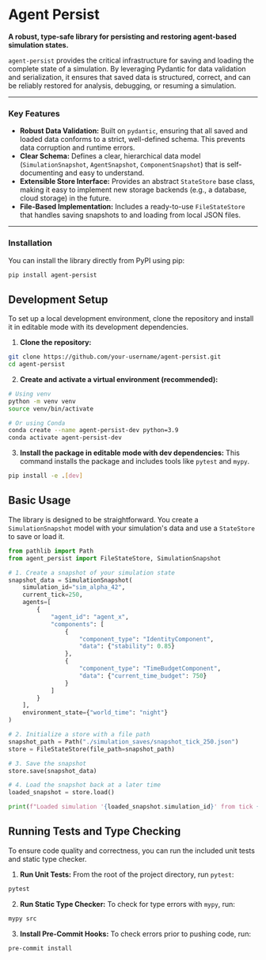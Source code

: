 # Agent Persist

**A robust, type-safe library for persisting and restoring agent-based simulation states.**

`agent-persist` provides the critical infrastructure for saving and loading the complete state of a simulation. By leveraging Pydantic for data validation and serialization, it ensures that saved data is structured, correct, and can be reliably restored for analysis, debugging, or resuming a simulation.

---

### Key Features

- **Robust Data Validation:** Built on `pydantic`, ensuring that all saved and loaded data conforms to a strict, well-defined schema. This prevents data corruption and runtime errors.
- **Clear Schema:** Defines a clear, hierarchical data model (`SimulationSnapshot`, `AgentSnapshot`, `ComponentSnapshot`) that is self-documenting and easy to understand.
- **Extensible Store Interface:** Provides an abstract `StateStore` base class, making it easy to implement new storage backends (e.g., a database, cloud storage) in the future.
- **File-Based Implementation:** Includes a ready-to-use `FileStateStore` that handles saving snapshots to and loading from local JSON files.

---

### Installation

You can install the library directly from PyPI using pip:

```bash
pip install agent-persist
```

## Development Setup

To set up a local development environment, clone the repository and install it in editable mode with its development dependencies.

1. **Clone the repository:**

```bash
git clone https://github.com/your-username/agent-persist.git
cd agent-persist
```

2. **Create and activate a virtual environment (recommended):**

```bash
# Using venv
python -m venv venv
source venv/bin/activate

# Or using Conda
conda create --name agent-persist-dev python=3.9
conda activate agent-persist-dev
```

3. **Install the package in editable mode with dev dependencies:** This command installs the package and includes tools like `pytest` and `mypy`.

```bash
pip install -e .[dev]
```

## Basic Usage

The library is designed to be straightforward. You create a `SimulationSnapshot` model with your simulation's data and use a `StateStore` to save or load it.

```python
from pathlib import Path
from agent_persist import FileStateStore, SimulationSnapshot

# 1. Create a snapshot of your simulation state
snapshot_data = SimulationSnapshot(
    simulation_id="sim_alpha_42",
    current_tick=250,
    agents=[
        {
            "agent_id": "agent_x",
            "components": [
                {
                    "component_type": "IdentityComponent",
                    "data": {"stability": 0.85}
                },
                {
                    "component_type": "TimeBudgetComponent",
                    "data": {"current_time_budget": 750}
                }
            ]
        }
    ],
    environment_state={"world_time": "night"}
)

# 2. Initialize a store with a file path
snapshot_path = Path("./simulation_saves/snapshot_tick_250.json")
store = FileStateStore(file_path=snapshot_path)

# 3. Save the snapshot
store.save(snapshot_data)

# 4. Load the snapshot back at a later time
loaded_snapshot = store.load()

print(f"Loaded simulation '{loaded_snapshot.simulation_id}' from tick {loaded_snapshot.current_tick}.")
```

## Running Tests and Type Checking

To ensure code quality and correctness, you can run the included unit tests and static type checker.

1. **Run Unit Tests:** From the root of the project directory, run `pytest`:

```bash
pytest
```

2. **Run Static Type Checker:** To check for type errors with `mypy`, run:

```bash
mypy src
```

3. **Install Pre-Commit Hooks:** To check errors prior to pushing code, run:

```bash
pre-commit install
```
